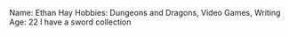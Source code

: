 Name: Ethan Hay
Hobbies: Dungeons and Dragons, Video Games, Writing
Age: 22
I have a sword collection
